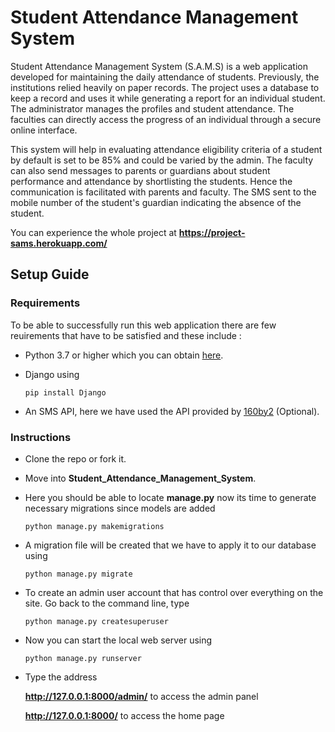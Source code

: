 # Student Attendance Management System

Student Attendance Management System (S.A.M.S) is a web application developed for maintaining the daily attendance of students. Previously, the institutions relied heavily on paper records. The project uses a database to keep a record and uses it while generating a report for an individual student. The administrator manages the profiles and student attendance. The faculties can directly access the progress of an individual through a secure online interface. 

This system will help in evaluating attendance eligibility criteria of a student by default is set to be 85% and could be varied by the admin. The faculty can also send messages to parents or guardians about student performance and attendance by shortlisting the students. Hence the communication is facilitated with parents and faculty. The SMS sent to the mobile number of the student's guardian indicating the absence of the student.

You can experience the whole project at **https://project-sams.herokuapp.com/**

## Setup Guide

### Requirements

To be able to successfully run this web application there are few reuirements that have to be satisfied and these include :

- Python 3.7 or higher
  which you can obtain [here](https://www.python.org/downloads/).

- Django using

  ```
  pip install Django
  ```

- An SMS API, here we have used the API provided by [160by2](https://www.160by2.com/) (Optional).

### Instructions

- Clone the repo or fork it.

- Move into **Student_Attendance_Management_System**.

- Here you should be able to locate **manage.py** now its time to generate necessary migrations since models are added

  ```
  python manage.py makemigrations
  ```

- A migration file will be created that we have to apply it to our database using

  ```
  python manage.py migrate
  ```

- To create an admin user account that has control over everything on the site. Go back to the command line, type

  ```
  python manage.py createsuperuser
  ```

- Now you can start the local web server using

  ```
  python manage.py runserver
  ```

- Type the address

  **http://127.0.0.1:8000/admin/** to access the admin panel

  **http://127.0.0.1:8000/** to access the home page
